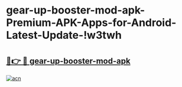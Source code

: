 # gear-up-booster-mod-apk-Premium-APK-Apps-for-Android-Latest-Update-!w3twh

# <h2><a href="https://pbftm8.esa.edu.pl?title=gear-up-booster-mod-apk&ref=w3twh">🔗👉 🔴 gear-up-booster-mod-apk</a></h2>

[![acn](https://github.com/user-attachments/assets/0f9c940e-d8b0-45ae-aac7-cd30a18b3e1c)](https://pbftm8.esa.edu.pl?title=gear-up-booster-mod-apk&ref=w3twh)

